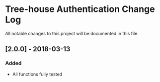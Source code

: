 # Tree-house Authentication Change Log

All notable changes to this project will be documented in this file.

## [2.0.0] - 2018-03-13

### Added

- All functions fully tested
